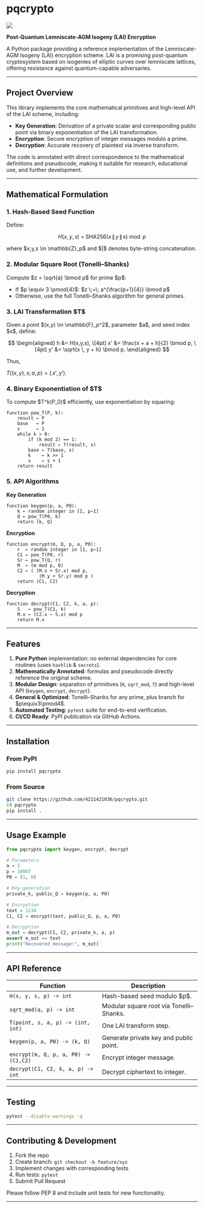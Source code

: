 # pqcrypto

<img src="https://github.com/4211421036/pqcrypto/logo.png" />

**Post-Quantum Lemniscate-AGM Isogeny (LAI) Encryption**

A Python package providing a reference implementation of the Lemniscate-AGM Isogeny (LAI) encryption scheme. LAI is a promising post-quantum cryptosystem based on isogenies of elliptic curves over lemniscate lattices, offering resistance against quantum-capable adversaries.

---

## Project Overview

This library implements the core mathematical primitives and high-level API of the LAI scheme, including:

* **Key Generation**: Derivation of a private scalar and corresponding public point via binary exponentiation of the LAI transformation.
* **Encryption**: Secure encryption of integer messages modulo a prime.
* **Decryption**: Accurate recovery of plaintext via inverse transform.

The code is annotated with direct correspondence to the mathematical definitions and pseudocode, making it suitable for research, educational use, and further development.

---

## Mathematical Formulation

### 1. Hash-Based Seed Function

Define:

$$
H(x, y, s) \;=\; \mathrm{SHA256}\bigl(x \,\|\, y \,\|\, s\bigr) \bmod p
$$

where \$x,y,s \in \mathbb{Z}\_p\$ and \$|\$ denotes byte-string concatenation.

### 2. Modular Square Root (Tonelli–Shanks)

Compute \$z = \sqrt{a} \bmod p\$ for prime \$p\$:

* If \$p \equiv 3 \pmod{4}\$:
  $z \;=\; a^{\frac{p+1}{4}} \bmod p$
* Otherwise, use the full Tonelli–Shanks algorithm for general primes.

### 3. LAI Transformation \$T\$

Given a point \$(x,y) \in \mathbb{F}\_p^2\$, parameter \$a\$, and seed index \$s\$, define:

$$
\begin{aligned}
    h &= H(x,y,s), \[4pt]
    x' &= \frac{x + a + h}{2} \bmod p, \[4pt]
    y' &= \sqrt{x \, y + h} \bmod p.
\end{aligned}
$$

Thus,

$T\bigl((x,y), s; a, p\bigr) = (\,x', y').$

### 4. Binary Exponentiation of \$T\$

To compute \$T^k(P\_0)\$ efficiently, use exponentiation by squaring:

```text
function pow_T(P, k):
    result ← P
    base   ← P
    s      ← 1
    while k > 0:
        if (k mod 2) == 1:
            result ← T(result, s)
        base ← T(base, s)
        k    ← k >> 1
        s    ← s + 1
    return result
```

### 5. API Algorithms

**Key Generation**

```text
function keygen(p, a, P0):
    k ← random integer in [1, p−1]
    Q ← pow_T(P0, k)
    return (k, Q)
```

**Encryption**

```text
function encrypt(m, Q, p, a, P0):
    r  ← random integer in [1, p−1]
    C1 ← pow_T(P0, r)
    Sr ← pow_T(Q, r)
    M  ← (m mod p, 0)
    C2 ← ( (M.x + Sr.x) mod p,
            (M.y + Sr.y) mod p )
    return (C1, C2)
```

**Decryption**

```text
function decrypt(C1, C2, k, a, p):
    S   ← pow_T(C1, k)
    M.x ← (C2.x − S.x) mod p
    return M.x
```

---

## Features

1. **Pure Python** implementation: no external dependencies for core routines (uses `hashlib` & `secrets`).
2. **Mathematically Annotated**: formulas and pseudocode directly reference the original scheme.
3. **Modular Design**: separation of primitives (`H`, `sqrt_mod`, `T`) and high-level API (`keygen`, `encrypt`, `decrypt`).
4. **General & Optimized**: Tonelli–Shanks for any prime, plus branch for \$p\equiv3\pmod4\$.
5. **Automated Testing**: `pytest` suite for end-to-end verification.
6. **CI/CD Ready**: PyPI publication via GitHub Actions.

---

## Installation

### From PyPI

```bash
pip install pqcrypto
```

### From Source

```bash
git clone https://github.com/4211421036/pqcrypto.git
cd pqcrypto
pip install .
```

---

## Usage Example

```python
from pqcrypto import keygen, encrypt, decrypt

# Parameters
a = 5
p = 10007
P0 = (1, 0)

# Key generation
private_k, public_Q = keygen(p, a, P0)

# Encryption
text = 1234
C1, C2 = encrypt(text, public_Q, p, a, P0)

# Decryption
m_out = decrypt(C1, C2, private_k, a, p)
assert m_out == text
print("Recovered message:", m_out)
```

---

## API Reference

| Function                             | Description                             |
| ------------------------------------ | --------------------------------------- |
| `H(x, y, s, p) -> int`               | Hash-based seed modulo \$p\$.           |
| `sqrt_mod(a, p) -> int`              | Modular square root via Tonelli–Shanks. |
| `T(point, s, a, p) -> (int, int)`    | One LAI transform step.                 |
| `keygen(p, a, P0) -> (k, Q)`         | Generate private key and public point.  |
| `encrypt(m, Q, p, a, P0) -> (C1,C2)` | Encrypt integer message.                |
| `decrypt(C1, C2, k, a, p) -> int`    | Decrypt ciphertext to integer.          |

---

## Testing

```bash
pytest --disable-warnings -q
```

---

## Contributing & Development

1. Fork the repo
2. Create branch: `git checkout -b feature/xyz`
3. Implement changes with corresponding tests
4. Run tests: `pytest`
5. Submit Pull Request

Please follow PEP 8 and include unit tests for new functionality.

---
